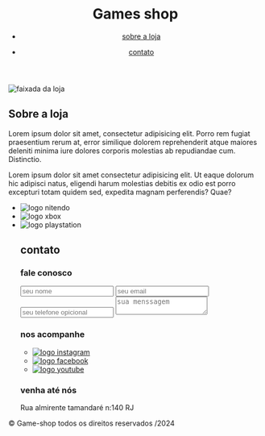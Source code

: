 <DOCTYPEHTML>
    <html lang="pt-br">
    <head>
        <meta charsed ="UTF-8">
        <meta http.equiv="X-UA-compatible"content="IE-edge">
        <meta name ="viewport"content="width-device-width,initial-scale=1.0">
        <link rel="stylessheet" href="./main.css">
        <title>Games shop a sua loja de games</title>
    </head>
        <body>
            <header>
                <div class="container">
                <h1>Games shop</h1>
                <nav>
                    <ul>
                        <li>
                            <a href="about">sobre a loja</a>
                        </li>
                    </ul>
                    <ul>
                        <li>
                            <a href="contact">contato</a>
                        </li>
                    </ul>
                </nav></div>
            </header>
            <section id="about">
                <div class="container">
                    <img class="star front" src="./images/loja.jpg"alt ="faixada da loja"/>
                    <div>
                        <h2>Sobre a loja</h2>
                        <p>
                            Lorem ipsum dolor sit amet, consectetur adipisicing elit. Porro rem fugiat praesentium rerum at, error similique dolorem reprehenderit atque maiores deleniti minima iure dolores corporis molestias ab repudiandae cum. Distinctio.
                        </p>
                        <p>
                            Lorem ipsum dolor sit amet consectetur adipisicing elit. Ut eaque dolorum hic adipisci natus, eligendi harum molestias debitis ex odio est porro excepturi totam quidem sed, expedita magnam perferendis? Quae?
                        </p>
                    </div>
                    <ul class="brands-list">
                        <li><img src="./images/nintendo.png" alt="logo nitendo"></li>
                        <li><img src="./images/xbox.png" alt="logo xbox"></li>
                        <li><img src="./images/playstation.png" alt="logo playstation"></li>
                <div class="container">
                    <h2>contato</h2>
                    <div class="contact metods">
                        <div>
                            <h3>fale conosco</h3>
                            <form>
                                <input type="text"placeholder="seu nome"required/>
                                <input type="email"placeholder="seu email"required/>
                                <input type="tel"placeholder="seu telefone opicional"/>
                                <textarea placeholder="sua menssagem"required></textarea>
                            </form>
                        </div>
                        <div>
                            <h3>nos acompanhe</h3>
                            <ul class="social links">
                                <li>
                                    <a href="#"title="siga-nos instagram">
                                        <img src="./images/instagram.png" alt="logo instagram">
                                    </a>
                                </li>
                                <li>
                                    <a href="#"title="siga-nos facebook">
                                        <img src="./images/facebook.png" alt="logo facebook">
                                    </a>
                                </li>
                                <li>
                                    <a href="#"title="visite nosso canal no youtube">
                                        <img src="./images/youtube.png" alt="logo youtube">
                                    </a>
                                </li>
                            </ul>
                        </div>
                        <div>
                            <h3>venha até nós</h3>
                            Rua almirente tamandaré n:140 RJ
                        </div>
                    </div>
                </div>
            </section>
            <footer>
                <div class="container">
                    &copy; Game-shop todos os direitos reservados /2024
                </div>
            </footer>
</body>
    </hltml>
